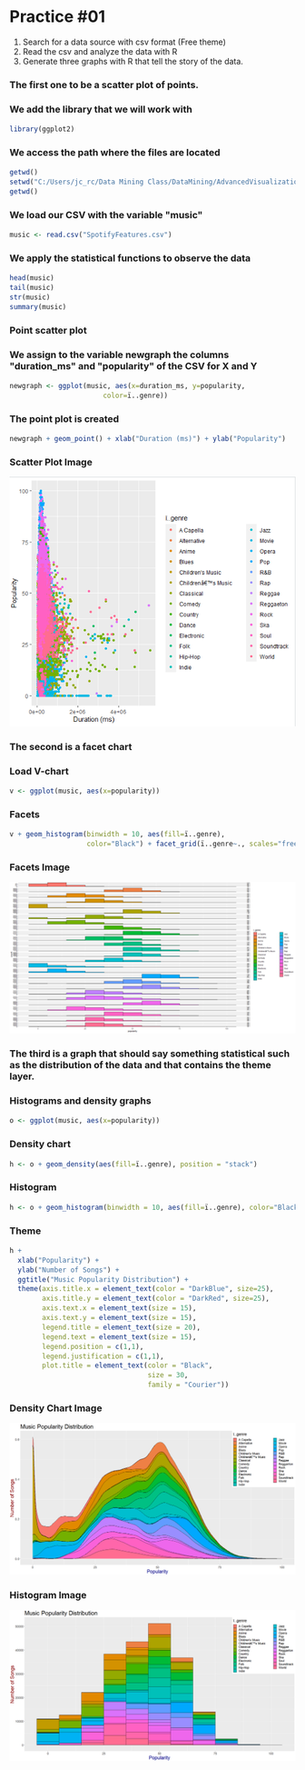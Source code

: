 # Practice #01

1. Search for a data source with csv format (Free theme)
2. Read the csv and analyze the data with R
3. Generate three graphs with R that tell the story of the data.

### The first one to be a scatter plot of points.

### We add the library that we will work with
``` r
library(ggplot2)
``` 

### We access the path where the files are located
``` r
getwd()
setwd("C:/Users/jc_rc/Data Mining Class/DataMining/AdvancedVisualization")
getwd()
``` 

### We load our CSV with the variable "music"
``` r
music <- read.csv("SpotifyFeatures.csv")
``` 

### We apply the statistical functions to observe the data
``` r
head(music)
tail(music)
str(music)
summary(music)
``` 

### Point scatter plot

### We assign to the variable newgraph the columns "duration_ms" and "popularity" of the CSV for X and Y
``` r
newgraph <- ggplot(music, aes(x=duration_ms, y=popularity, 
                       color=ï..genre)) 
``` 

### The point plot is created
``` r
newgraph + geom_point() + xlab("Duration (ms)") + ylab("Popularity")
``` 

### Scatter Plot Image
![alt text](https://github.com/JuanCarlos-Negrete/Data-Mining/blob/Unit_2/Unit_2/Practices/Practice01/ScatterPlot.PNG)

### The second is a facet chart

### Load V-chart
``` r
v <- ggplot(music, aes(x=popularity))
```

### Facets
``` r
v + geom_histogram(binwidth = 10, aes(fill=ï..genre),
                   color="Black") + facet_grid(ï..genre~., scales="free")
```

### Facets Image
![alt text](https://github.com/JuanCarlos-Negrete/Data-Mining/blob/Unit_2/Unit_2/Practices/Practice01/Facets.png)

### The third is a graph that should say something statistical such as the distribution of the data and that contains the theme layer.

### Histograms and density graphs
``` r
o <- ggplot(music, aes(x=popularity))
```


### Density chart
``` r
h <- o + geom_density(aes(fill=ï..genre), position = "stack")
```


### Histogram
``` r
h <- o + geom_histogram(binwidth = 10, aes(fill=ï..genre), color="Black")
```

### Theme
``` r
h +
  xlab("Popularity") +
  ylab("Number of Songs") +
  ggtitle("Music Popularity Distribution") +
  theme(axis.title.x = element_text(color = "DarkBlue", size=25),
        axis.title.y = element_text(color = "DarkRed", size=25),
        axis.text.x = element_text(size = 15),
        axis.text.y = element_text(size = 15),
        legend.title = element_text(size = 20),
        legend.text = element_text(size = 15),
        legend.position = c(1,1),
        legend.justification = c(1,1),
        plot.title = element_text(color = "Black",
                                  size = 30,
                                  family = "Courier"))
```

### Density Chart Image
![alt text](https://github.com/JuanCarlos-Negrete/Data-Mining/blob/Unit_2/Unit_2/Practices/Practice01/Density.png)

### Histogram Image
![alt text](https://github.com/JuanCarlos-Negrete/Data-Mining/blob/Unit_2/Unit_2/Practices/Practice01/Histogram.png)